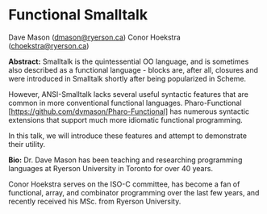 # Functional Smalltalk

Dave Mason (dmason@ryerson.ca)
Conor Hoekstra (choekstra@ryerson.ca)

**Abstract:**
Smalltalk is the quintessential OO language, and is sometimes also described as a functional language - blocks are, after all, closures and were introduced in Smalltalk shortly after being popularized in Scheme.

However, ANSI-Smalltalk lacks several useful syntactic features that are common in more conventional functional languages.
Pharo-Functional [https://github.com/dvmason/Pharo-Functional] has numerous syntactic extensions that support much more idiomatic functional programming.

In this talk, we will introduce these features and attempt to demonstrate their utility.

**Bio:**
Dr. Dave Mason has been teaching and researching programming languages at Ryerson University in Toronto for over 40 years.

Conor Hoekstra serves on the ISO-C![]() committee, has become a fan of functional, array, and combinator programming over the last few years, and recently received his MSc. from Ryerson University.